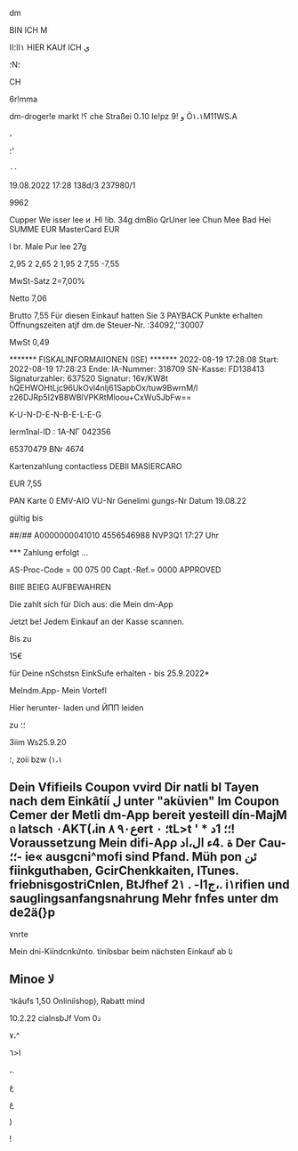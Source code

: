 dm

BIN  ICH   M

١اا؛اا
HIER  KAUf  ICH ي

؛N؛

CH

6r!mma

dm-droger!e markt
!؟
che Straßei
0،10
le!pz و
!9
Ö١،١M11WS،A

،

 ؛'

٠٠

19.08.2022  17:28  138d/3  237980/1

9962

Cupper  We isser  lee  и .Hl !ib. 34g
dmBìo  QrUner  lee  Chun  Mee
Bad  Hei
SUMME  EUR
MasterCard  EUR

l br.  Male  Pur  lee  27g

2,95  2
2,65  2
1,95  2
7,55
-7,55

MwSt-Satz
2=7,00%

Netto
7,06

Brutto
7,55
Für  diesen  Einkauf  hatten  Sie
3  PAYBACK  Punkte  erhalten
Öffnungszeiten  atjf  dm.de
Steuer-Nr. :34092,''30007

MwSt
0,49

*******  FISKALINFORMAIIONEN  (ISE)  *******
2022-08-19  17:28:08
Start:
2022-08-19  17:28:23
Ende:
lA-Nummer:  318709
SN-Kasse:  FD138413
Signaturzahler:  637520  Signatur:  16٧/KW8t
hQEHWOHtLjc96UkOvl4nIj61SapbOx/tuw9BwrnM/l
z26DJRp5I2٧B8WBlVPKRtMloou+CxWu5JbFw==

K-U-N-D-E-N-B-E-L-E-G

Ierm1nal-ID  :
1Α-ΝΓ  042356

65370479
BNr  4674

Kartenzahlung
contactless
DEBIl  MASIERCARO

EUR  7,55

PAN
Karte  0
EMV-AIO
VU-Nr
Genelimi gungs-Nr
Datum  19.08.22

gültig  bis

##/##
Α0000000041010
4556546988
NVP3Q1
17:27  Uhr

***  Zahlung  erfolgt ...

AS-Proc-Code  =  00  075  00
Capt.-Ref.=  0000
APPROVED

BIllE  BEIEG  AUFBEWAHREN

Die zahlt sich
für Dich aus:
die  Mein  dm-App

Jetzt be! Jedem  Einkauf an der Kasse scannen.

Bis  zu

15€

für  Deine nSchstsn  EinkSufe  erhalten  - bis  25.9.2022*

Melndm.App-
Mein Vortefl

Hier  herunter-
laden und
ЙПП leiden

zu ؛؛

3iim Ws25.9.20

؛,
zoii
bzw (١،١

Dein Vfifieils  Coupon vvird  Dir  natli  bl
Tayen  nach dem Einkâtíí  ل
unter  "aküvien"  Im Coupon  Cemer  der Metli  dm-App bereit yesteill
dín-MajM ถ  latsch
٠AKT(،in
 ع٩٠ ٨ert
؛
٠tL>t
'
*
؛؛
1د!
Voraussetzung Mein difi-Αρρ  ة
.4ء
 ال،اد
Der Cau-
؛؛-
ie« ausgcni^mofi sind Pfand.  Müh
pon
 ئن
fiinkguthaben,  GcirChenkkaiten,  ITunes.  friebnisgostriCnlen,  BtJfhef
 2ج1ا-
.
١،.
i١rifien und sauglingsanfangsnahrung  Mehr  fnfes  unter dm de2ä(}p
-
٧nrte

Mein dni-Kiíndcnkứnto.  tinibsbar beim nächsten Einkauf ab
 ئا

Minoe لا
-
٦kâufs
1,50 Onlinííshop), Rabatt mind

10.2.22 cialnsbJf  Vom  0ذ

 ٧،^

 ا<٦

،.

 ع

 غ

 >

 )

 !


